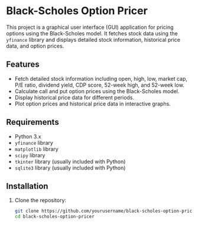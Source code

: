 # Black-Scholes Option Pricer

This project is a graphical user interface (GUI) application for pricing options using the Black-Scholes model. It fetches stock data using the `yfinance` library and displays detailed stock information, historical price data, and option prices.

## Features

- Fetch detailed stock information including open, high, low, market cap, P/E ratio, dividend yield, CDP score, 52-week high, and 52-week low.
- Calculate call and put option prices using the Black-Scholes model.
- Display historical price data for different periods.
- Plot option prices and historical price data in interactive graphs.

## Requirements

- Python 3.x
- `yfinance` library
- `matplotlib` library
- `scipy` library
- `tkinter` library (usually included with Python)
- `sqlite3` library (usually included with Python)

## Installation

1. Clone the repository:
   ```sh
   git clone https://github.com/yourusername/black-scholes-option-pricer.git
   cd black-scholes-option-pricer
